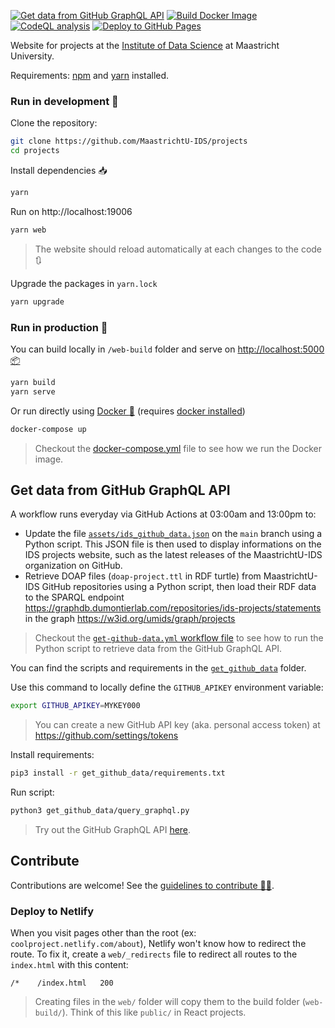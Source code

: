 [![Get data from GitHub GraphQL API](https://github.com/MaastrichtU-IDS/projects/workflows/Get%20data%20from%20GitHub%20GraphQL%20API/badge.svg)](https://github.com/MaastrichtU-IDS/projects/actions?query=workflow%3A%22Get+data+from+GitHub+GraphQL+API%22) [![Build Docker Image](https://github.com/MaastrichtU-IDS/projects/workflows/Build%20Docker%20Image/badge.svg)](https://github.com/MaastrichtU-IDS/projects/actions?query=workflow%3A%22Build+Docker+Image%22) [![CodeQL analysis](https://github.com/MaastrichtU-IDS/projects/workflows/CodeQL%20analysis/badge.svg)](https://github.com/MaastrichtU-IDS/projects/actions?query=workflow%3A%22CodeQL+analysis%22) [![Deploy to GitHub Pages](https://github.com/MaastrichtU-IDS/projects/workflows/Deploy%20to%20GitHub%20Pages/badge.svg)](https://github.com/MaastrichtU-IDS/projects/actions?query=workflow%3A%22Deploy+to+GitHub+Pages%22)

Website for projects at the [Institute of Data Science](http://maastrichtuniversity.nl/ids/) at Maastricht University.

Requirements:  [npm](https://www.npmjs.com/get-npm) and [yarn](https://classic.yarnpkg.com/en/docs/install/#debian-stable) installed.

### Run in development :construction:

Clone the repository:

```bash
git clone https://github.com/MaastrichtU-IDS/projects
cd projects
```

Install dependencies :inbox_tray:

```bash
yarn
```

Run on http://localhost:19006

```bash
yarn web
```

> The website should reload automatically at each changes to the code :arrows_clockwise:

Upgrade the packages in `yarn.lock`

```bash
yarn upgrade
```

### Run in production :rocket:

You can build locally in `/web-build` folder and serve on [http://localhost:5000 :package:](http://localhost:5000)

```bash
yarn build
yarn serve
```

Or run directly using [Docker :whale:](https://docs.docker.com/get-docker/) (requires [docker installed](https://docs.docker.com/get-docker/))

```bash
docker-compose up
```

> Checkout the [docker-compose.yml](/docker-compose.yml) file to see how we run the Docker image.

## Get data from GitHub GraphQL API

A workflow runs everyday via GitHub Actions at 03:00am and 13:00pm to:

* Update the file [`assets/ids_github_data.json`](https://github.com/MaastrichtU-IDS/projects/blob/main/assets/ids_github_data.json) on the `main` branch using a Python script. This JSON file is then used to display informations on the IDS projects website, such as the latest releases of the MaastrichtU-IDS organization on GitHub.
* Retrieve DOAP files (`doap-project.ttl` in RDF turtle) from MaastrichtU-IDS GitHub repositories using a Python script, then load their RDF data to the SPARQL endpoint https://graphdb.dumontierlab.com/repositories/ids-projects/statements in the graph https://w3id.org/umids/graph/projects

> Checkout the [`get-github-data.yml` workflow file](https://github.com/MaastrichtU-IDS/projects/blob/main/.github/workflows/get-github-data.yml) to see how to run the Python script to retrieve data from the GitHub GraphQL API.

You can find the scripts and requirements in the [`get_github_data`](https://github.com/MaastrichtU-IDS/projects/tree/main/get_github_data) folder.

Use this command to locally define the `GITHUB_APIKEY` environment variable:

```bash
export GITHUB_APIKEY=MYKEY000
```

> You can create a new GitHub API key (aka. personal access token) at https://github.com/settings/tokens

Install requirements:

```bash
pip3 install -r get_github_data/requirements.txt
```

Run script:

```bash
python3 get_github_data/query_graphql.py
```

> Try out the GitHub GraphQL API [here](https://developer.github.com/v4/explorer/).

## Contribute

Contributions are welcome! See the [guidelines to contribute 👨‍💻](/CONTRIBUTING.md).

### Deploy to Netlify

When you visit pages other than the root (ex: `coolproject.netlify.com/about`), Netlify won't know how to redirect the route. To fix it, create a `web/_redirects` file to redirect all routes to the `index.html` with this content:

```
/*    /index.html   200
```

> Creating files in the `web/` folder will copy them to the build folder (`web-build/`). Think of this like `public/` in React projects.